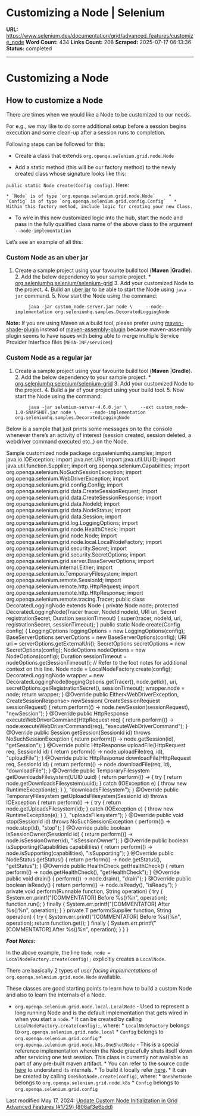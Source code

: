 # Customizing a Node | Selenium

**URL:** https://www.selenium.dev/documentation/grid/advanced_features/customize_node
**Word Count:** 434
**Links Count:** 208
**Scraped:** 2025-07-17 06:13:36
**Status:** completed

---

# Customizing a Node

## How to customize a Node

There are times when we would like a Node to be customized to our needs.

For e.g., we may like to do some additional setup before a session begins execution and some clean-up after a session runs to completion.

Following steps can be followed for this:

  * Create a class that extends `org.openqa.selenium.grid.node.Node`

  * Add a static method \(this will be our factory method\) to the newly created class whose signature looks like this:

`public static Node create(Config config)`. Here:

    * `Node` is of type `org.openqa.selenium.grid.node.Node`     * `Config` is of type `org.openqa.selenium.grid.config.Config`   * Within this factory method, include logic for creating your new Class.

  * To wire in this new customized logic into the hub, start the node and pass in the fully qualified class name of the above class to the argument `--node-implementation`

Let’s see an example of all this:

### Custom Node as an uber jar

  1. Create a sample project using your favourite build tool \(**Maven** |**Gradle**\).   2. Add the below dependency to your sample project.      * [org.seleniumhq.selenium/selenium-grid](https://mvnrepository.com/artifact/org.seleniumhq.selenium/selenium-grid)   3. Add your customized Node to the project.   4. Build an [uber jar](https://imagej.net/develop/uber-jars) to be able to start the Node using `java -jar` command.   5. Now start the Node using the command:

              java -jar custom_node-server.jar node \     --node-implementation org.seleniumhq.samples.DecoratedLoggingNode     

**Note:** If you are using Maven as a build tool, please prefer using [maven-shade-plugin](https://maven.apache.org/plugins/maven-shade-plugin) instead of [maven-assembly-plugin](https://maven.apache.org/plugins/maven-assembly-plugin) because maven-assembly plugin seems to have issues with being able to merge multiple Service Provider Interface files \(`META-INF/services`\)

### Custom Node as a regular jar

  1. Create a sample project using your favourite build tool \(**Maven** |**Gradle**\).   2. Add the below dependency to your sample project.      * [org.seleniumhq.selenium/selenium-grid](https://mvnrepository.com/artifact/org.seleniumhq.selenium/selenium-grid)   3. Add your customized Node to the project.   4. Build a jar of your project using your build tool.   5. Now start the Node using the command:

              java -jar selenium-server-4.6.0.jar \     --ext custom_node-1.0-SNAPSHOT.jar node \     --node-implementation org.seleniumhq.samples.DecoratedLoggingNode     

Below is a sample that just prints some messages on to the console whenever there’s an activity of interest \(session created, session deleted, a webdriver command executed etc.,\) on the Node.

Sample customized node               package org.seleniumhq.samples;          import java.io.IOException;     import java.net.URI;     import java.util.UUID;     import java.util.function.Supplier;     import org.openqa.selenium.Capabilities;     import org.openqa.selenium.NoSuchSessionException;     import org.openqa.selenium.WebDriverException;     import org.openqa.selenium.grid.config.Config;     import org.openqa.selenium.grid.data.CreateSessionRequest;     import org.openqa.selenium.grid.data.CreateSessionResponse;     import org.openqa.selenium.grid.data.NodeId;     import org.openqa.selenium.grid.data.NodeStatus;     import org.openqa.selenium.grid.data.Session;     import org.openqa.selenium.grid.log.LoggingOptions;     import org.openqa.selenium.grid.node.HealthCheck;     import org.openqa.selenium.grid.node.Node;     import org.openqa.selenium.grid.node.local.LocalNodeFactory;     import org.openqa.selenium.grid.security.Secret;     import org.openqa.selenium.grid.security.SecretOptions;     import org.openqa.selenium.grid.server.BaseServerOptions;     import org.openqa.selenium.internal.Either;     import org.openqa.selenium.io.TemporaryFilesystem;     import org.openqa.selenium.remote.SessionId;     import org.openqa.selenium.remote.http.HttpRequest;     import org.openqa.selenium.remote.http.HttpResponse;     import org.openqa.selenium.remote.tracing.Tracer;          public class DecoratedLoggingNode extends Node {            private Node node;            protected DecoratedLoggingNode(Tracer tracer, NodeId nodeId, URI uri, Secret registrationSecret, Duration sessionTimeout) {         super(tracer, nodeId, uri, registrationSecret, sessionTimeout);       }            public static Node create(Config config) {         LoggingOptions loggingOptions = new LoggingOptions(config);         BaseServerOptions serverOptions = new BaseServerOptions(config);         URI uri = serverOptions.getExternalUri();         SecretOptions secretOptions = new SecretOptions(config);         NodeOptions nodeOptions = new NodeOptions(config);         Duration sessionTimeout = nodeOptions.getSessionTimeout();              // Refer to the foot notes for additional context on this line.         Node node = LocalNodeFactory.create(config);              DecoratedLoggingNode wrapper = new DecoratedLoggingNode(loggingOptions.getTracer(),             node.getId(),             uri,             secretOptions.getRegistrationSecret(),             sessionTimeout);         wrapper.node = node;         return wrapper;       }            @Override       public Either<WebDriverException, CreateSessionResponse> newSession(           CreateSessionRequest sessionRequest) {         return perform(() -> node.newSession(sessionRequest), "newSession");       }            @Override       public HttpResponse executeWebDriverCommand(HttpRequest req) {         return perform(() -> node.executeWebDriverCommand(req), "executeWebDriverCommand");       }            @Override       public Session getSession(SessionId id) throws NoSuchSessionException {         return perform(() -> node.getSession(id), "getSession");       }            @Override       public HttpResponse uploadFile(HttpRequest req, SessionId id) {         return perform(() -> node.uploadFile(req, id), "uploadFile");       }            @Override       public HttpResponse downloadFile(HttpRequest req, SessionId id) {         return perform(() -> node.downloadFile(req, id), "downloadFile");       }            @Override       public TemporaryFilesystem getDownloadsFilesystem(UUID uuid) {         return perform(() -> {           try {             return node.getDownloadsFilesystem(uuid);           } catch (IOException e) {             throw new RuntimeException(e);           }         }, "downloadsFilesystem");       }            @Override       public TemporaryFilesystem getUploadsFilesystem(SessionId id) throws IOException {         return perform(() -> {           try {             return node.getUploadsFilesystem(id);           } catch (IOException e) {             throw new RuntimeException(e);           }         }, "uploadsFilesystem");            }            @Override       public void stop(SessionId id) throws NoSuchSessionException {         perform(() -> node.stop(id), "stop");       }            @Override       public boolean isSessionOwner(SessionId id) {         return perform(() -> node.isSessionOwner(id), "isSessionOwner");       }            @Override       public boolean isSupporting(Capabilities capabilities) {         return perform(() -> node.isSupporting(capabilities), "isSupporting");       }            @Override       public NodeStatus getStatus() {         return perform(() -> node.getStatus(), "getStatus");       }            @Override       public HealthCheck getHealthCheck() {         return perform(() -> node.getHealthCheck(), "getHealthCheck");       }            @Override       public void drain() {         perform(() -> node.drain(), "drain");       }            @Override       public boolean isReady() {         return perform(() -> node.isReady(), "isReady");       }            private void perform(Runnable function, String operation) {         try {           System.err.printf("[COMMENTATOR] Before %s()%n", operation);           function.run();         } finally {           System.err.printf("[COMMENTATOR] After %s()%n", operation);         }       }            private <T> T perform(Supplier<T> function, String operation) {         try {           System.err.printf("[COMMENTATOR] Before %s()%n", operation);           return function.get();         } finally {           System.err.printf("[COMMENTATOR] After %s()%n", operation);         }       }     }     

**_Foot Notes:_**

In the above example, the line `Node node = LocalNodeFactory.create(config);` explicitly creates a `LocalNode`.

There are basically 2 types of _user facing implementations_ of `org.openqa.selenium.grid.node.Node` available.

These classes are good starting points to learn how to build a custom Node and also to learn the internals of a Node.

  * `org.openqa.selenium.grid.node.local.LocalNode` \- Used to represent a long running Node and is the default implementation that gets wired in when you start a `node`.     * It can be created by calling `LocalNodeFactory.create(config);`, where:       * `LocalNodeFactory` belongs to `org.openqa.selenium.grid.node.local`       * `Config` belongs to `org.openqa.selenium.grid.config`   * `org.openqa.selenium.grid.node.k8s.OneShotNode` \- This is a special reference implementation wherein the Node gracefully shuts itself down after servicing one test session. This class is currently not available as part of any pre-built maven artifact.     * You can refer to the source code [here](https://github.com/SeleniumHQ/selenium/blob/trunk/java/src/org/openqa/selenium/grid/node/k8s/OneShotNode.java) to understand its internals.     * To build it locally refer [here](https://github.com/SeleniumHQ/selenium/blob/trunk/deploys/k8s/README.md).     * It can be created by calling `OneShotNode.create(config)`, where:       * `OneShotNode` belongs to `org.openqa.selenium.grid.node.k8s`       * `Config` belongs to `org.openqa.selenium.grid.config`

Last modified May 17, 2024: [Update Custom Node Initialization in Grid Advanced Features \(\#1729\) \(808af3e6bdd\)](https://github.com/SeleniumHQ/seleniumhq.github.io/commit/808af3e6bddcae225b07dc2547e4e8024feae912)